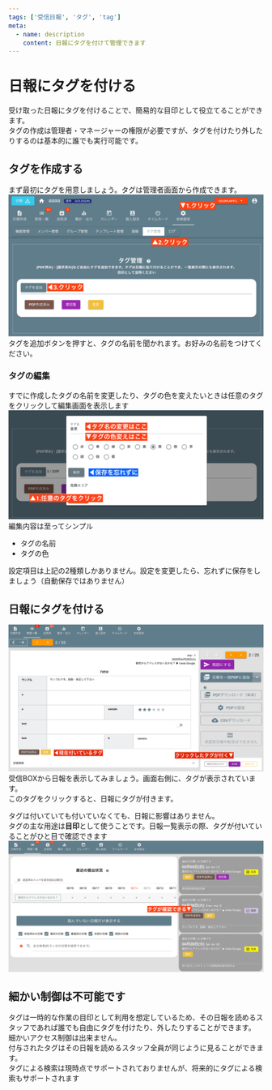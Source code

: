 ```yaml
---
tags: ['受信日報', 'タグ', 'tag']
meta:
  - name: description
    content: 日報にタグを付けて管理できます
---
```

# 日報にタグを付ける
受け取った日報にタグを付けることで、簡易的な目印として役立てることができます。  
タグの作成は管理者・マネージャーの権限が必要ですが、タグを付けたり外したりするのは基本的に誰でも実行可能です。

## タグを作成する
まず最初にタグを用意しましょう。タグは管理者画面から作成できます。
![タグの作成](./res/r12.png)
タグを追加ボタンを押すと、タグの名前を聞かれます。お好みの名前をつけてください。
<Alice label="タグ名はあとから変更も可能なので気軽につけて見ましょう" icon="ok" />

### タグの編集
すでに作成したタグの名前を変更したり、タグの色を変えたいときは任意のタグをクリックして編集画面を表示します
![タグ名の変更](./res/r13.png)
編集内容は至ってシンプル
- タグの名前
- タグの色
  
設定項目は上記の2種類しかありません。設定を変更したら、忘れずに保存をしましょう（自動保存ではありません）

## 日報にタグを付ける
![タグ名の変更](./res/r14.png)
受信BOXから日報を表示してみましょう。画面右側に、タグが表示されています。  
このタグをクリックすると、日報にタグが付きます。  

<Alice label="タグを外すときはもう一度クリックだよ" icon="ok" />

タグは付いていても付いていなくても、日報に影響はありません。  
タグの主な用途は**目印**として使うことです。日報一覧表示の際、タグが付いていることがひと目で確認できます
![タグ名の変更](./res/r15.png)


## 細かい制御は不可能です
タグは一時的な作業の目印として利用を想定しているため、その日報を読めるスタッフであれば誰でも自由にタグを付けたり、外したりすることができます。  
細かいアクセス制御は出来ません。  
付与されたタグはその日報を読めるスタッフ全員が同じように見ることができます。  
タグによる検索は現時点でサポートされておりませんが、将来的にタグによる検索もサポートされます